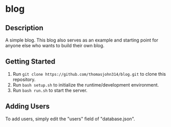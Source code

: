 # blog
## Description
A simple blog. This blog also serves as an example and starting point for anyone else who wants to build their own blog.
## Getting Started
1. Run ```git clone https://github.com/thomasjohn314/blog.git``` to clone this repository.
2. Run ```bash setup.sh``` to initialize the runtime/development environment.
3. Run ```bash run.sh``` to start the server.
## Adding Users
To add users, simply edit the "users" field of "database.json".